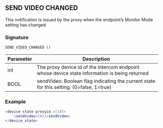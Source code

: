 ## SEND VIDEO CHANGED

This notification is issued by the proxy when the endpoint’s Monitor Mode setting has changed. 


### Signature

`SEND_VIDEO_CHANGED ()`


| Parameter | Description |
| --- | --- |
| int | The proxy device id of the intercom endpoint whose device state information is being returned |
| BOOL | sendVideo: Boolean flag indicating the current state for this setting. (0=false, 1=true) |


### Example

```lua
<device_state proxyid =[10]>
    <sendVideo>[0]</sendVideo>
</device_state>
```

